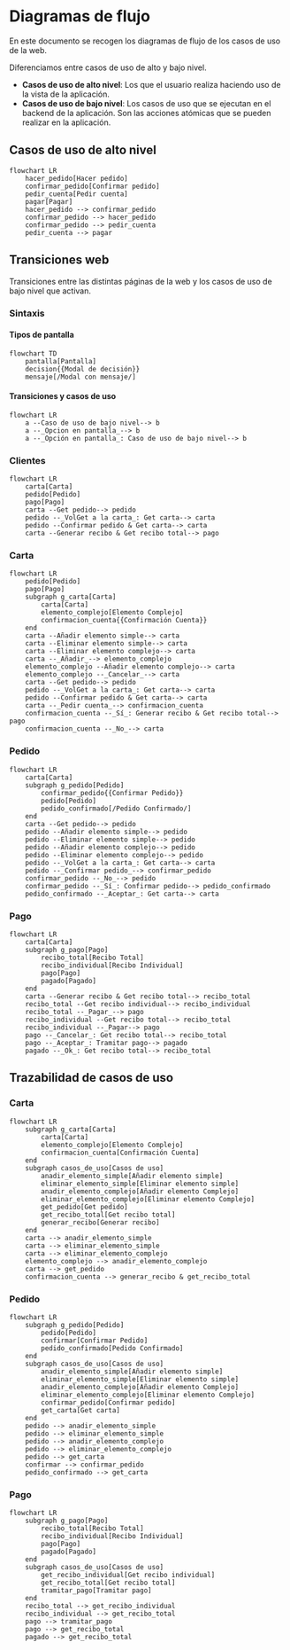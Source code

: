 # Diagramas de flujo

En este documento se recogen los diagramas de flujo de los casos de uso de la web.

Diferenciamos entre casos de uso de alto y bajo nivel.

- **Casos de uso de alto nivel**: Los que el usuario realiza haciendo uso de la vista de la aplicación. 
- **Casos de uso de bajo nivel**: Los casos de uso que se ejecutan en el backend de la aplicación. Son las acciones atómicas que se pueden realizar en la aplicación.

## Casos de uso de alto nivel

```mermaid
flowchart LR
    hacer_pedido[Hacer pedido]
    confirmar_pedido[Confirmar pedido]
    pedir_cuenta[Pedir cuenta]
    pagar[Pagar]
    hacer_pedido --> confirmar_pedido
    confirmar_pedido --> hacer_pedido
    confirmar_pedido --> pedir_cuenta
    pedir_cuenta --> pagar
```

## Transiciones web

Transiciones entre las distintas páginas de la web y los casos de uso de bajo nivel que activan.

### Sintaxis

#### Tipos de pantalla

```mermaid
flowchart TD
    pantalla[Pantalla]
    decision{{Modal de decisión}}
    mensaje[/Modal con mensaje/]
```

#### Transiciones y casos de uso

```mermaid
flowchart LR
    a --Caso de uso de bajo nivel--> b
    a --_Opcion en pantalla_--> b
    a --_Opción en pantalla_: Caso de uso de bajo nivel--> b
```

### Clientes

```mermaid
flowchart LR
    carta[Carta]
    pedido[Pedido]
    pago[Pago]
    carta --Get pedido--> pedido
    pedido --_VolGet a la carta_: Get carta--> carta
    pedido --Confirmar pedido & Get carta--> carta
    carta --Generar recibo & Get recibo total--> pago
```

### Carta

```mermaid
flowchart LR
    pedido[Pedido]
    pago[Pago]
    subgraph g_carta[Carta]
        carta[Carta]
        elemento_complejo[Elemento Complejo]
        confirmacion_cuenta{{Confirmación Cuenta}}
    end
    carta --Añadir elemento simple--> carta
    carta --Eliminar elemento simple--> carta
    carta --Eliminar elemento complejo--> carta
    carta --_Añadir_--> elemento_complejo
    elemento_complejo --Añadir elemento complejo--> carta
    elemento_complejo --_Cancelar_--> carta
    carta --Get pedido--> pedido
    pedido --_VolGet a la carta_: Get carta--> carta
    pedido --Confirmar pedido & Get carta--> carta
    carta --_Pedir cuenta_--> confirmacion_cuenta
    confirmacion_cuenta --_Sí_: Generar recibo & Get recibo total--> pago
    confirmacion_cuenta --_No_--> carta
```

### Pedido

```mermaid
flowchart LR
    carta[Carta]
    subgraph g_pedido[Pedido]
        confirmar_pedido{{Confirmar Pedido}}
        pedido[Pedido]
        pedido_confirmado[/Pedido Confirmado/]
    end
    carta --Get pedido--> pedido
    pedido --Añadir elemento simple--> pedido
    pedido --Eliminar elemento simple--> pedido
    pedido --Añadir elemento complejo--> pedido
    pedido --Eliminar elemento complejo--> pedido
    pedido --_VolGet a la carta_: Get carta--> carta
    pedido --_Confirmar pedido_--> confirmar_pedido
    confirmar_pedido --_No_--> pedido
    confirmar_pedido --_Sí_: Confirmar pedido--> pedido_confirmado
    pedido_confirmado --_Aceptar_: Get carta--> carta
```

### Pago

```mermaid
flowchart LR
    carta[Carta]
    subgraph g_pago[Pago]
        recibo_total[Recibo Total]
        recibo_individual[Recibo Individual]
        pago[Pago]
        pagado[Pagado]
    end
    carta --Generar recibo & Get recibo total--> recibo_total
    recibo_total --Get recibo individual--> recibo_individual
    recibo_total --_Pagar_--> pago
    recibo_individual --Get recibo total--> recibo_total
    recibo_individual --_Pagar--> pago
    pago --_Cancelar_: Get recibo total--> recibo_total
    pago --_Aceptar_: Tramitar pago--> pagado
    pagado --_Ok_: Get recibo total--> recibo_total
```

## Trazabilidad de casos de uso

### Carta

```mermaid
flowchart LR
    subgraph g_carta[Carta]
        carta[Carta]
        elemento_complejo[Elemento Complejo]
        confirmacion_cuenta[Confirmación Cuenta]
    end
    subgraph casos_de_uso[Casos de uso]
        anadir_elemento_simple[Añadir elemento simple]
        eliminar_elemento_simple[Eliminar elemento simple]
        anadir_elemento_complejo[Añadir elemento Complejo]
        eliminar_elemento_complejo[Eliminar elemento Complejo]
        get_pedido[Get pedido]
        get_recibo_total[Get recibo total]
        generar_recibo[Generar recibo]
    end
    carta --> anadir_elemento_simple
    carta --> eliminar_elemento_simple
    carta --> eliminar_elemento_complejo
    elemento_complejo --> anadir_elemento_complejo
    carta --> get_pedido
    confirmacion_cuenta --> generar_recibo & get_recibo_total
```

### Pedido

```mermaid
flowchart LR
    subgraph g_pedido[Pedido]
        pedido[Pedido]
        confirmar[Confirmar Pedido]
        pedido_confirmado[Pedido Confirmado]
    end
    subgraph casos_de_uso[Casos de uso]
        anadir_elemento_simple[Añadir elemento simple]
        eliminar_elemento_simple[Eliminar elemento simple]
        anadir_elemento_complejo[Añadir elemento Complejo]
        eliminar_elemento_complejo[Eliminar elemento Complejo]
        confirmar_pedido[Confirmar pedido]
        get_carta[Get carta]
    end
    pedido --> anadir_elemento_simple
    pedido --> eliminar_elemento_simple
    pedido --> anadir_elemento_complejo
    pedido --> eliminar_elemento_complejo
    pedido --> get_carta
    confirmar --> confirmar_pedido
    pedido_confirmado --> get_carta
```

### Pago

```mermaid
flowchart LR
    subgraph g_pago[Pago]
        recibo_total[Recibo Total]
        recibo_individual[Recibo Individual]
        pago[Pago]
        pagado[Pagado]
    end
    subgraph casos_de_uso[Casos de uso]
        get_recibo_individual[Get recibo individual]
        get_recibo_total[Get recibo total]
        tramitar_pago[Tramitar pago]
    end
    recibo_total --> get_recibo_individual
    recibo_individual --> get_recibo_total
    pago --> tramitar_pago
    pago --> get_recibo_total
    pagado --> get_recibo_total
```